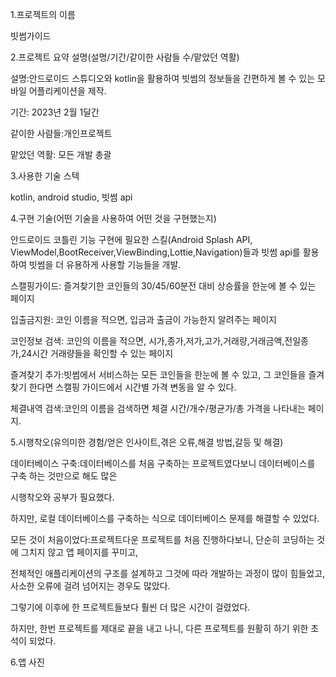 1.프로젝트의 이름

빗썸가이드 

2.프로젝트 요약 설명(설명/기간/같이한 사람들 수/맡았던 역활)

설명:안드로이드 스튜디오와 kotlin을 활용하여 빗썸의 정보들을 간편하게 볼 수 있는 모바일 어플리케이션을 제작.

기간: 2023년 2월 1달간

같이한 사람들:개인프로젝트

맡았던 역활: 모든 개발 총괄


3.사용한 기술 스텍

kotlin, android studio, 빗썸 api

4.구현 기술(어떤 기술을 사용하여 어떤 것을 구현했는지)

안드로이드 코틀린 기능 구현에 필요한 스킬(Android Splash API, ViewModel,BootReceiver,ViewBinding,Lottie,Navigation)들과 빗썸 api를 활용하여 빗썸을 더 유용하게 사용할 기능들을 개발.

스캘핑가이드: 즐겨찾기한 코인들의 30/45/60분전 대비 상승률을 한눈에 볼 수 있는 페이지 

입출금지원: 코인 이름을 적으면, 입금과 출금이 가능한지 알려주는 페이지

코인정보 검색: 코인의 이름을 적으면, 시가,종가,저가,고가,거래량,거래금액,전일종가,24시간 거래량들을 확인할 수 있는 페이지

즐겨찾기 추가:빗썸에서 서비스하는 모든 코인들을 한눈에 볼 수 있고, 그 코인들을 즐겨찾기 한다면 스캘핑 가이드에서 시간별 가격 변동을 알 수 있다. 

체결내역 검색:코인의 이름을 검색하면 체결 시간/개수/평균가/총 가격을 나타내는 페이지.



5.시행착오(유의미한 경험/얻은 인사이트,겪은 오류,해결 방법,갈등 및 해결)

데이터베이스 구축:데이터베이스를 처음 구축하는 프로젝트였다보니 데이터베이스를 구축 하는 것만으로 해도 많은 

시행착오와 공부가 필요했다.

하지만, 로컬 데이터베이스를 구축하는 식으로 데이터베이스 문제를 해결할 수 있었다. 

모든 것이 처음이었다:프로젝트다운 프로젝트를 처음 진행하다보니, 단순히 코딩하는 것에 그치지 않고 앱 페이지를 꾸미고, 

전체적인 애플리케이션의 구조를 설계하고 그것에 따라 개발하는 과정이 많이 힘들었고, 사소한 오류에 걸려 넘어지는 경우도 많았다. 

그렇기에 이후에 한 프로젝트들보다 훨씬 더 많은 시간이 걸렸었다. 

하지만, 한번 프로젝트를 제대로 끝을 내고 나니, 다른 프로젝트를 원활히 하기 위한 초석이 되었다. 


6.앱 사진
